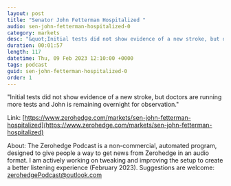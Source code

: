 ```yaml
---
layout: post
title: "Senator John Fetterman Hospitalized "
audio: sen-john-fetterman-hospitalized-0
category: markets
desc: "&quot;Initial tests did not show evidence of a new stroke, but doctors are running more tests and John is remaining overnight for observation.&quot;"
duration: 00:01:57
length: 117
datetime: Thu, 09 Feb 2023 12:10:00 +0000
tags: podcast
guid: sen-john-fetterman-hospitalized-0
order: 1
---
```

&quot;Initial tests did not show evidence of a new stroke, but doctors are running more tests and John is remaining overnight for observation.&quot;

Link: [https://www.zerohedge.com/markets/sen-john-fetterman-hospitalized](https://www.zerohedge.com/markets/sen-john-fetterman-hospitalized)

About: The Zerohedge Podcast is a non-commercial, automated program, designed to give people a way to get news from Zerohedge in an audio format.  I am actively working on tweaking and improving the setup to create a better listening experience (February 2023).  Suggestions are welcome: [zerohedgePodcast@outlook.com](mailto:zerohedgePodcast@outlook.com)